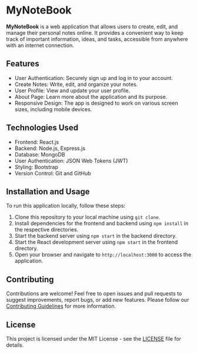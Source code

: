 # MyNoteBook

**MyNoteBook** is a web application that allows users to create, edit, and manage their personal notes online. It provides a convenient way to keep track of important information, ideas, and tasks, accessible from anywhere with an internet connection.

## Features

- User Authentication: Securely sign up and log in to your account.
- Create Notes: Write, edit, and organize your notes.
- User Profile: View and update your user profile.
- About Page: Learn more about the application and its purpose.
- Responsive Design: The app is designed to work on various screen sizes, including mobile devices.

## Technologies Used

- Frontend: React.js
- Backend: Node.js, Express.js
- Database: MongoDB
- User Authentication: JSON Web Tokens (JWT)
- Styling: Bootstrap
- Version Control: Git and GitHub

## Installation and Usage

To run this application locally, follow these steps:

1. Clone this repository to your local machine using `git clone`.
2. Install dependencies for the frontend and backend using `npm install` in the respective directories.
3. Start the backend server using `npm start` in the backend directory.
4. Start the React development server using `npm start` in the frontend directory.
5. Open your browser and navigate to `http://localhost:3000` to access the application.

## Contributing

Contributions are welcome! Feel free to open issues and pull requests to suggest improvements, report bugs, or add new features. Please follow our [Contributing Guidelines](CONTRIBUTING.md) for more information.

## License

This project is licensed under the MIT License - see the [LICENSE](LICENSE) file for details.

